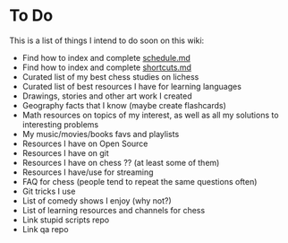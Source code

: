 # To Do

This is a list of things I intend to do soon on this wiki:

 - Find how to index and complete [schedule.md](schedule.md)
 - Find how to index and complete [shortcuts.md](shortcuts.md)
 - Curated list of my best chess studies on lichess
 - Curated list of best resources I have for learning languages
 - Drawings, stories and other art work I created
 - Geography facts that I know (maybe create flashcards)
 - Math resources on topics of my interest, as well as all my solutions to interesting problems
 - My music/movies/books favs and playlists
 - Resources I have on Open Source
 - Resources I have on git
 - Resources I have on chess ?? (at least some of them)
 - Resources I have/use for streaming
 - FAQ for chess (people tend to repeat the same questions often)
 - Git tricks I use
 - List of comedy shows I enjoy (why not?)
 - List of learning resources and channels for chess
 - Link stupid scripts repo
 - Link qa repo
